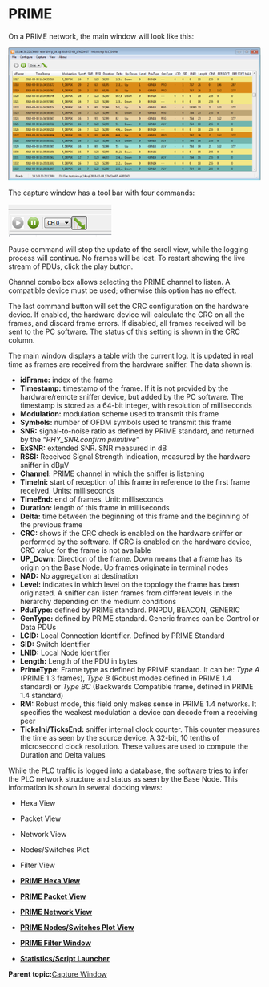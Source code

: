 # PRIME

On a PRIME network, the main window will look like this:

![](GUID-8DCD48AC-59B3-4E69-B3E3-61BEB873D5F5-low.png "Capture Window (PRIME)")

The capture window has a tool bar with four commands:

![](GUID-AA36076B-A400-4BD4-89B8-83F94A7B7812-low.png "Capture Window Tool Bar (PRIME)")

Pause command will stop the update of the scroll view, while the logging process will continue. No frames will be lost. To restart showing the live stream of PDUs, click the play button.

Channel combo box allows selecting the PRIME channel to listen. A compatible device must be used; otherwise this option has no effect.

The last command button will set the CRC configuration on the hardware device. If enabled, the hardware device will calculate the CRC on all the frames, and discard frame errors. If disabled, all frames received will be sent to the PC software. The status of this setting is shown in the CRC column.

The main window displays a table with the current log. It is updated in real time as frames are received from the hardware sniffer. The data shown is:

-   **idFrame:** index of the frame
-   **Timestamp:** timestamp of the frame. If it is not provided by the hardware/remote sniffer device, but added by the PC software. The timestamp is stored as a 64-bit integer, with resolution of milliseconds
-   **Modulation:** modulation scheme used to transmit this frame
-   **Symbols:** number of OFDM symbols used to transmit this frame
-   **SNR:** signal-to-noise ratio as defined by PRIME standard, and returned by the *“PHY\_SNR.confirm primitive”*
-   **ExSNR:** extended SNR. SNR measured in dB
-   **RSSI:** Received Signal Strength Indication, measured by the hardware sniffer in dBµV
-   **Channel:** PRIME channel in which the sniffer is listening
-   **TimeIni:** start of reception of this frame in reference to the first frame received. Units: milliseconds
-   **TimeEnd:** end of frames. Unit: milliseconds
-   **Duration:** length of this frame in milliseconds
-   **Delta:** time between the beginning of this frame and the beginning of the previous frame
-   **CRC:** shows if the CRC check is enabled on the hardware sniffer or performed by the software. If CRC is enabled on the hardware device, CRC value for the frame is not available
-   **UP\_Down:** Direction of the frame. Down means that a frame has its origin on the Base Node. Up frames originate in terminal nodes
-   **NAD:** No aggregation at destination
-   **Level:** indicates in which level on the topology the frame has been originated. A sniffer can listen frames from different levels in the hierarchy depending on the medium conditions
-   **PduType:** defined by PRIME standard. PNPDU, BEACON, GENERIC
-   **GenType:** defined by PRIME standard. Generic frames can be Control or Data PDUs
-   **LCID:** Local Connection Identifier. Defined by PRIME Standard
-   **SID:** Switch Identifier
-   **LNID:** Local Node Identifier
-   **Length:** Length of the PDU in bytes
-   **PrimeType:** Frame type as defined by PRIME standard. It can be: *Type A* \(PRIME 1.3 frames\), *Type B* \(Robust modes defined in PRIME 1.4 standard\) or *Type BC* \(Backwards Compatible frame, defined in PRIME 1.4 standard\)
-   **RM:** Robust mode, this field only makes sense in PRIME 1.4 networks. It specifies the weakest modulation a device can decode from a receiving peer
-   **TicksIni/TicksEnd:** sniffer internal clock counter. This counter measures the time as seen by the source device. A 32-bit, 10 tenths of microsecond clock resolution. These values are used to compute the Duration and Delta values

While the PLC traffic is logged into a database, the software tries to infer the PLC network structure and status as seen by the Base Node. This information is shown in several docking views:

-   Hexa View
-   Packet View
-   Network View
-   Nodes/Switches Plot
-   Filter View

-   **[PRIME Hexa View](GUID-797B03B4-18BA-444D-AD79-F6A9ED96F135.md)**  

-   **[PRIME Packet View](GUID-164E74E8-F80C-4DF8-942D-84BD75FABE39.md)**  

-   **[PRIME Network View](GUID-0884B0D5-3059-4568-A878-E50D175DB793.md)**  

-   **[PRIME Nodes/Switches Plot View](GUID-0973656C-744C-4DCB-8AEC-904467924B0E.md)**  

-   **[PRIME Filter Window](GUID-C83E176C-3065-42B7-855C-EC8963BF9A69.md)**  

-   **[Statistics/Script Launcher](GUID-FD58C615-4207-42F6-BAA1-5236F2A8E0AF.md)**  


**Parent topic:**[Capture Window](GUID-F7A45B4F-41B2-4AF9-84AA-839C4328E4A8.md)

